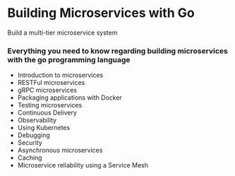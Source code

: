 # Building Microservices with Go
Build a multi-tier microservice system

### Everything you need to know regarding building microservices with the go programming language
* Introduction to microservices
* RESTFul microservices
* gRPC microservices
* Packaging applications with Docker
* Testing microservices
* Continuous Delivery
* Observability
* Using Kubernetes
* Debugging
* Security
* Asynchronous microservices
* Caching
* Microservice reliability using a Service Mesh
